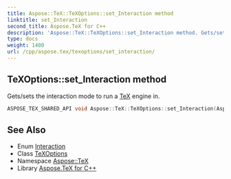 ```yaml
---
title: Aspose::TeX::TeXOptions::set_Interaction method
linktitle: set_Interaction
second_title: Aspose.TeX for C++
description: 'Aspose::TeX::TeXOptions::set_Interaction method. Gets/sets the interaction mode to run a TeX engine in in C++.'
type: docs
weight: 1400
url: /cpp/aspose.tex/texoptions/set_interaction/
---
```

## TeXOptions::set_Interaction method


Gets/sets the interaction mode to run a [TeX](../../) engine in.

```cpp
ASPOSE_TEX_SHARED_API void Aspose::TeX::TeXOptions::set_Interaction(Aspose::TeX::Interaction value)
```

## See Also

* Enum [Interaction](../../interaction/)
* Class [TeXOptions](../)
* Namespace [Aspose::TeX](../../)
* Library [Aspose.TeX for C++](../../../)
